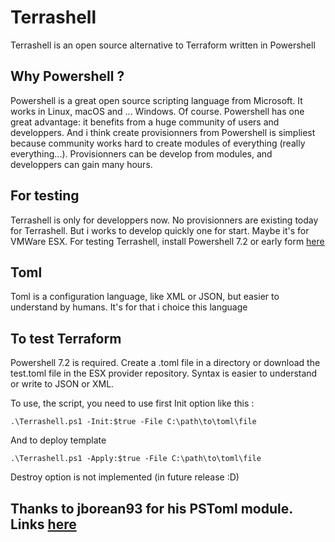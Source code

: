 # Terrashell
Terrashell is an open source alternative to Terraform written in Powershell

## Why Powershell ?
Powershell is a great open source scripting language from Microsoft. It works in Linux, macOS and ... Windows. Of course.
Powershell has one great advantage: it benefits from a huge community of users and developpers.
And i think create provisionners from Powershell is simpliest because community works hard to create modules of everything (really everything...).
Provisionners can be develop from modules, and developpers can gain many hours.

## For testing 
Terrashell is only for developpers now. No provisionners are existing today for Terrashell.
But i works to develop quickly one for start.
Maybe it's for VMWare ESX.
For testing Terrashell, install Powershell 7.2 or early form [here](https://learn.microsoft.com/fr-fr/shows/it-ops-talk/how-to-install-powershell-7)

## Toml
Toml is a configuration language, like XML or JSON, but easier to understand by humans.
It's for that i choice this language

## To test Terraform

Powershell 7.2 is required.
Create a .toml file in a directory or download the test.toml file in the ESX provider repository.
Syntax is easier to understand or write to JSON or XML.

To use, the script, you need to use first Init option like this :

``` .\Terrashell.ps1 -Init:$true -File C:\path\to\toml\file ```

And to deploy template

```.\Terrashell.ps1 -Apply:$true -File C:\path\to\toml\file ```

Destroy option is not implemented (in future release :D)

## Thanks to jborean93 for his PSToml module. Links [here](https://github.com/jborean93)
